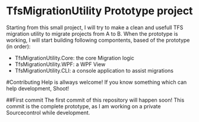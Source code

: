 # TfsMigrationUtility Prototype project
Starting from this small project, I will try to make a clean and usefull TFS migration utility to migrate projects from A to B.
When the prototype is working, I will start building following compontents, based of the prototype (in order):
- TfsMigrationUtility.Core: the core Migration logic
- TfsMigrationUtility.WPF: a WPF View
- TfsMigrationUtility.CLI: a console application to assist migrations

#Contributing
Help is allways welcome! If you know something which can help development, Shoot!

##First commit
The first commit of this repository will happen soon!
This commit is the complete prototype, as I am working on a private Sourcecontrol while development.

